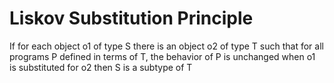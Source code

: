 # Liskov Substitution Principle
If for each object o1 of type S there is an object o2 of type T such that for all programs P defined in terms of
T, the behavior of P is unchanged when o1 is substituted for o2 then S is a subtype of T

